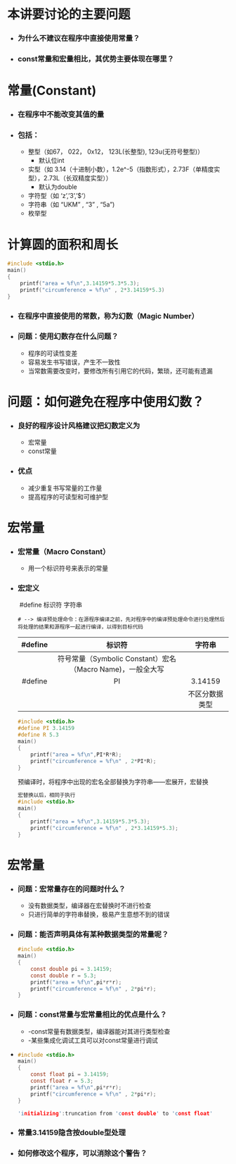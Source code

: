 # 本讲要讨论的主要问题

+ ### 为什么不建议在程序中直接使用常量？

+ ### const常量和宏量相比，其优势主要体现在哪里？

# 常量(Constant)

+ ### 在程序中不能改变其值的量

+ ### 包括：

  + 整型（如67， 022， 0x12， 123L(长整型), 123u(无符号整型)）
    + 默认位int
  + 实型（如 3.14（十进制小数），1.2e^-5（指数形式），2.73F（单精度实型），2.73L（长双精度实型））
    + 默认为double
  + 字符型（如 ‘z’,’3’,’$‘）
  + 字符串（如 “UKM” , “3” , “5a”)
  + 枚举型


# 计算圆的面积和周长

~~~c
#include <stdio.h>
main()
{
    printf("area = %f\n",3.14159*5.3*5.3);
    printf("circumference = %f\n" , 2*3.14159*5.3)
}
~~~

+ ### 在程序中直接使用的常数，称为幻数（Magic Number）

+ ### 问题：使用幻数存在什么问题？

  + 程序的可读性变差
  + 容易发生书写错误，产生不一致性
  + 当常数需要改变时，要修改所有引用它的代码，繁琐，还可能有遗漏


# 问题：如何避免在程序中使用幻数？

+ ### 良好的程序设计风格建议把幻数定义为

  + 宏常量
  + const常量

+ ### 优点

  + 减少重复书写常量的工作量
  + 提高程序的可读型和可维护型


# 宏常量

+ ### 宏常量（Macro Constant）

  + 用一个标识符号来表示的常量

+ ### 宏定义

  ​	#define	标识符  字符串

  ~~~test
  # --> 编译预处理命令：在源程序编译之前，先对程序中的编译预处理命令进行处理然后将处理的结果和源程序一起进行编译，以得到目标代码
  ~~~

  | #define |                           标识符                           |     字符串     |
  | :-----: | :--------------------------------------------------------: | :------------: |
  |         | 符号常量（Symbolic Constant）宏名（Macro Name)，一般全大写 |                |
  | #define |                             PI                             |    3.14159     |
  |         |                                                            | 不区分数据类型 |

  ~~~ c
  #include <stdio.h>
  #define PI 3.14159
  #define R 5.3
  main()
  {
      printf("area = %f\n",PI*R*R);
      printf("circumference = %f\n" , 2*PI*R);
  }
  
  ~~~

  预编译时，将程序中出现的宏名全部替换为字符串——宏展开，宏替换

  ~~~c
  宏替换以后，相同于执行
  #include <stdio.h>
  main()
  {
      printf("area = %f\n",3.14159*5.3*5.3);
      printf("circumference = %f\n" , 2*3.14159*5.3);
  }
  ~~~

# 宏常量

+ ### 问题：宏常量存在的问题时什么？

  + 没有数据类型，编译器在宏替换时不进行检查
  + 只进行简单的字符串替换，极易产生意想不到的错误 

+ ### 问题：能否声明具体有某种数据类型的常量呢？

  ~~~ c
  #include <stdio.h>
  main()
  {
      const double pi = 3.14159;
      const double r = 5.3;
      printf("area = %f\n",pi*r*r);
      printf("circumference = %f\n" , 2*pi*r);
  }
  ~~~

+ ### 问题：const常量与宏常量相比的优点是什么？

  + -const常量有数据类型，编译器能对其进行类型检查
  + -某些集成化调试工具可以对const常量进行调试

+ ~~~ c
  #include <stdio.h>
  main()
  {
      const float pi = 3.14159;
      const float r = 5.3;
      printf("area = %f\n",pi*r*r);
      printf("circumference = %f\n" , 2*pi*r);
  }
  
  'initializing':truncation from 'const double' to 'const float'
  ~~~

+ ### 常量3.14159隐含按double型处理

+ ### 如何修改这个程序，可以消除这个警告？

